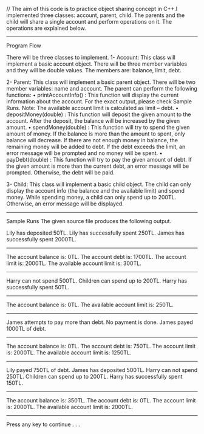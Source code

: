 // The aim of this code is to practice object sharing concept in C++.I implemented three classes: account, parent, child. The parents and the child will share a single account and perform operations on it. The operations are explained below.

*************
Program Flow

There will be three classes to implement. 
1-	Account:
This class will implement a basic account object. There will be three member variables and they will be double values. The members are: balance, limit, debt. 


2-	Parent: This class will implement a basic parent object. There will be two member variables: name and account. The parent can perform the following functions:
•	printAccountInfo() : This function will display the current information about the account. For the exact output, please check Sample Runs. 
Note: The available account limit is calculated as limit – debt.
•	depositMoney(double) : This function will deposit the given amount to the account. After the deposit, the balance will be increased by the given amount.
•	spendMoney(double) : This function will try to spend the given amount of money. If the balance is more than the amount to spent, only balance will decrease. If there are not enough money in balance, the remaining money will be added to debt. If the debt exceeds the limit, an error message will be prompted and no money will be spent.
•	payDebt(double) : This function will try to pay the given amount of debt. If the given amount is more than the current debt, an error message will be prompted. Otherwise, the debt will be paid.

3- Child: This class will implement a basic child object. The child can only display the account info (the balance and the available limit) and spend money. While spending money, a child can only spend up to 200TL. Otherwise, an error message will be displayed. 

*************************************************
Sample Runs
The given source file produces the following output.

Lily has deposited 50TL.
Lily has successfully spent 250TL.
James has successfully spent 2000TL.

******************************
The account balance is: 0TL.
The account debt is: 1700TL.
The account limit is: 2000TL.
The available account limit is: 300TL.
******************************
Harry can not spend 500TL. Children can spend up to 200TL.
Harry has successfully spent 50TL.

******************************
The account balance is: 0TL.
The available account limit is: 250TL.
******************************
James attempts to pay more than debt. No payment is done.
James payed 1000TL of debt.

******************************
The account balance is: 0TL.
The account debt is: 750TL.
The account limit is: 2000TL.
The available account limit is: 1250TL.
******************************
Lily payed 750TL of debt.
James has deposited 500TL.
Harry can not spend 250TL. Children can spend up to 200TL.
Harry has successfully spent 150TL.

******************************
The account balance is: 350TL.
The account debt is: 0TL.
The account limit is: 2000TL.
The available account limit is: 2000TL.
******************************
Press any key to continue . . .

